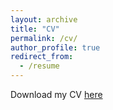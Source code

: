 ```yaml
---
layout: archive
title: "CV"
permalink: /cv/
author_profile: true
redirect_from:
  - /resume
---
```


Download my CV [here](/files/klickstein_cv.pdf)
